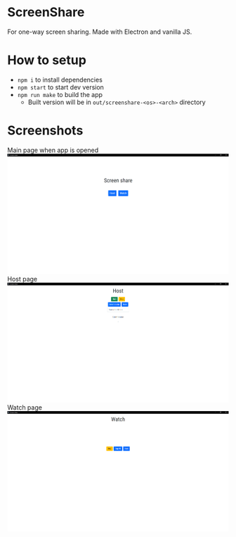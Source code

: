 # ScreenShare

For one-way screen sharing. Made with Electron and vanilla JS.

# How to setup

 - `npm i` to install dependencies
 - `npm start` to start dev version
 - `npm run make` to build the app
   - Built version will be in `out/screenshare-<os>-<arch>` directory

# Screenshots

Main page when app is opened
![Index.html](screenshots/index.png)
Host page
![Host](screenshots/host.png)
Watch page
![Watch](screenshots/watch.png)